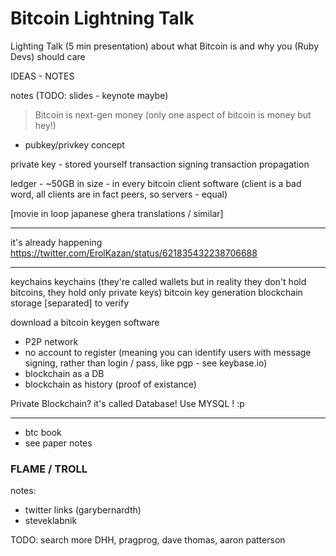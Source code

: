 # Bitcoin Lightning Talk
Lighting Talk (5 min presentation) about what Bitcoin is and why you (Ruby Devs) should care


IDEAS - NOTES


notes (TODO: slides - keynote maybe)

> Bitcoin is next-gen money (only one aspect of bitcoin is money but hey!)

- pubkey/privkey concept

private key - stored yourself
transaction signing
transaction propagation

ledger - ~50GB in size - in every bitcoin client software (client is a bad word, all clients are in fact peers, so servers - equal)

[movie in loop japanese ghera translations / similar]


-----
it's already happening
https://twitter.com/ErolKazan/status/621835432238706688

-----

keychains
keychains (they're called wallets but in reality they don't hold bitcoins, they hold only private keys)
bitcoin key generation
blockchain storage [separated] to verify




download a bitcoin keygen software

- P2P network
- no account to register (meaning you can identify users with message signing, rather than login / pass, like pgp - see keybase.io)
- blockchain as a DB
- blockchain as history (proof of existance)


Private Blockchain? it's called Database! 
Use MYSQL ! :p 

------


- btc book
- see paper notes

### FLAME / TROLL

notes:
- twitter links (garybernardth)
- steveklabnik

TODO: search more DHH, pragprog, dave thomas, aaron patterson
